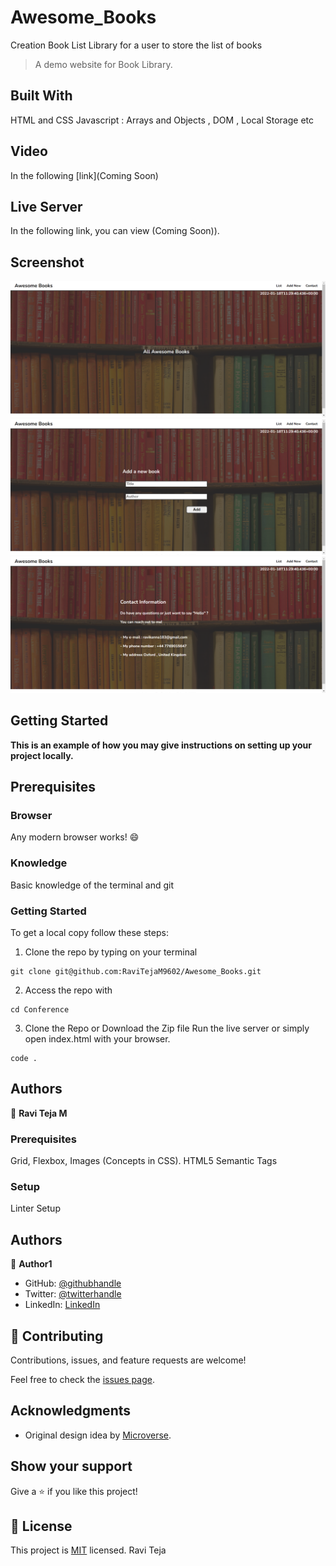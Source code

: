 # Awesome_Books
Creation Book List Library for a user to store the list of books 

> A demo website for Book Library.

## Built With

HTML and CSS
Javascript : Arrays and Objects , DOM , Local Storage etc 

## Video

In the following [link](Coming Soon)


## Live Server

In the following link, you can view (Coming Soon)).

## Screenshot

![Book_Store_App(Page1)](./images/Image1.png)
![Book_Store_App(Page2)](./images/Image2.png)
![Book_Store_App(Page3)](./images/Image3.png)


## Getting Started

**This is an example of how you may give instructions on setting up your project locally.**
## Prerequisites

### Browser

Any modern browser works! :smile:


### Knowledge

Basic knowledge of the terminal and git


### Getting Started

To get a local copy follow these steps:

1. Clone the repo by typing on your terminal

```
git clone git@github.com:RaviTejaM9602/Awesome_Books.git
```

2. Access the repo with

```
cd Conference
```

3. Clone the Repo or Download the Zip file
Run the live server or simply open index.html with your browser.

```
code .
```


## Authors

👤 **Ravi Teja M**

### Prerequisites
Grid, Flexbox, Images (Concepts in CSS).
HTML5 Semantic Tags

### Setup
Linter Setup

## Authors

👤 **Author1**

- GitHub: [@githubhandle](https://github.com/RaviTejaM9602/Awesome_Books)
- Twitter: [@twitterhandle](https://twitter.com/RaviTejaMekala1)
- LinkedIn: [LinkedIn](https://www.linkedin.com/in/ravi-teja-8499a31b9/)

## 🤝 Contributing

Contributions, issues, and feature requests are welcome!

Feel free to check the [issues page](../../issues/).

## Acknowledgments

- Original design idea by [Microverse](https://github.com/microverseinc/curriculum-javascript/blob/main/books/sneak_peek_v1_1.md).

## Show your support

Give a ⭐️ if you like this project!

## 📝 License

This project is [MIT](./MIT.md) licensed.
Ravi Teja 
